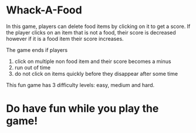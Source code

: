 # Whack-A-Food

In this game, players can delete food items by clicking on it to get a score. If the player clicks on an item that is not a food, their score is decreased however if it is a food item their score increases.

The game ends if players
1. click on multiple non food item and their score becomes a minus
2. run out of time
3. do not click on items quickly before they disappear after some time

This fun game has 3 difficulty levels: easy, medium and hard.

# Do have fun while you play the game!
